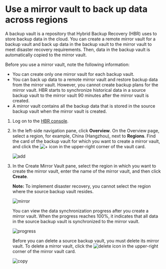 # Use a mirror vault to back up data across regions

A backup vault is a repository that Hybrid Backup Recovery \(HBR\) uses to store backup data in the cloud. You can create a remote mirror vault for a backup vault and back up data in the backup vault to the mirror vault to meet disaster recovery requirements. Then, data in the backup vault is automatically copied to the mirror vault.

Before you use a mirror vault, note the following information:

-   You can create only one mirror vault for each backup vault.
-   You can back up data to a remote mirror vault and restore backup data from the mirror vault. However, you cannot create backup plans for the mirror vault. HBR starts to synchronize historical data in a source backup vault to the mirror vault 90 minutes after the mirror vault is created.
-   A mirror vault contains all the backup data that is stored in the source backup vault when the mirror vault is created.

1.  Log on to the [HBR console](https://hbr.console.aliyun.com).

2.  In the left-side navigation pane, click **Overview**. On the Overview page, select a region, for example, China \(Hangzhou\), next to **Regions**. Find the card of the backup vault for which you want to create a mirror vault, and click the ![+](https://static-aliyun-doc.oss-cn-hangzhou.aliyuncs.com/assets/img/en-US/8437029951/p85985.jpg) icon in the upper-right corner of the vault card.

    ![add](https://static-aliyun-doc.oss-cn-hangzhou.aliyuncs.com/assets/img/en-US/8437029951/p85986.jpg)

3.  In the Create Mirror Vault pane, select the region in which you want to create the mirror vault, enter the name of the mirror vault, and then click **Create**.

    **Note:** To implement disaster recovery, you cannot select the region where the source backup vault resides.

    ![mirror](https://static-aliyun-doc.oss-cn-hangzhou.aliyuncs.com/assets/img/en-US/8437029951/p85997.jpg)

    You can view the data synchronization progress after you create a mirror vault. When the progress reaches 100%, it indicates that all data in the source backup vault is synchronized to the mirror vault.

    ![progress](https://static-aliyun-doc.oss-cn-hangzhou.aliyuncs.com/assets/img/en-US/8437029951/p86044.jpg)

    Before you can delete a source backup vault, you must delete its mirror vault. To delete a mirror vault, click the ![delete](../images/p107748.jpg) icon in the upper-right corner of the mirror vault card.

    ![copy](https://static-aliyun-doc.oss-cn-hangzhou.aliyuncs.com/assets/img/en-US/2221061951/p107750.jpg)


